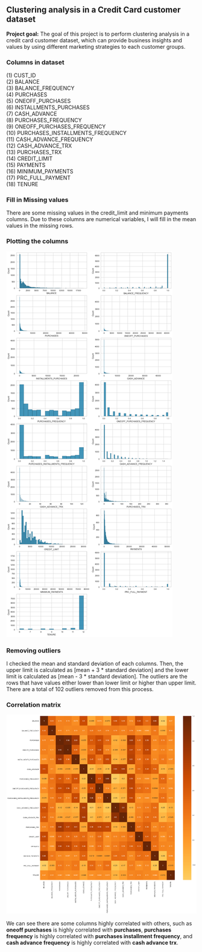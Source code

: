 ## Clustering analysis in a Credit Card customer dataset

**Project goal:** The goal of this project is to perform clustering analysis in a credit card customer dataset, which can provide business insights and values by using different marketing strategies to each customer groups.

### Columns in dataset

(1) CUST_ID <br>
(2) BALANCE <br>
(3) BALANCE_FREQUENCY <br>
(4) PURCHASES <br>
(5) ONEOFF_PURCHASES <br>
(6) INSTALLMENTS_PURCHASES <br>
(7) CASH_ADVANCE <br>
(8) PURCHASES_FREQUENCY <br>
(9) ONEOFF_PURCHASES_FREQUENCY <br>
(10) PURCHASES_INSTALLMENTS_FREQUENCY <br>
(11) CASH_ADVANCE_FREQUENCY <br>
(12) CASH_ADVANCE_TRX <br>
(13) PURCHASES_TRX <br>
(14) CREDIT_LIMIT <br>
(15) PAYMENTS <br>
(16) MINIMUM_PAYMENTS <br>
(17) PRC_FULL_PAYMENT <br>
(18) TENURE <br>

### Fill in Missing values

There are some missing values in the credit_limit and minimum payments columns. Due to these columns are numerical variables, I will fill in the mean values in the missing rows.

### Plotting the columns

![](univariate_analysis.png)

### Removing outliers

I checked the mean and standard deviation of each columns. Then, the upper limit is calculated as [mean + 3 * standard deviation] and the lower limit is calculated as [mean - 3 * standard deviation]. The outliers are the rows that have values either lower than lower limit or higher than upper limit. There are a total of 102 outliers removed from this process.

### Correlation matrix

![](cm.png)

We can see there are some columns highly correlated with others, such as **oneoff purchases** is highly correlated with **purchases**, **purchases frequency** is highly correlated with **purchases installment frequency**, and **cash advance frequency** is highly correlated with **cash advance trx**.
